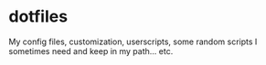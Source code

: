 # dotfiles
My config files, customization, userscripts, some random scripts I sometimes need and keep in my path... etc.


